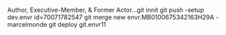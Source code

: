 Author, Executive-Member, &  Former Actor...git innit 
git push -setup dev.envr id=70071782547
git merge new envr.MB0100675342163H29A -marcelmonde
git deploy git.envr11

